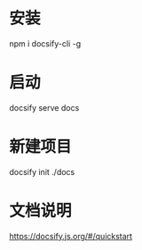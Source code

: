 # 安装
npm i docsify-cli -g
# 启动
docsify serve docs

# 新建项目
docsify init ./docs

# 文档说明
https://docsify.js.org/#/quickstart